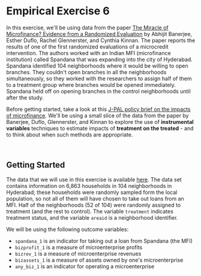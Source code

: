 # Empirical Exercise 6  

In this exercise, we'll be using data from the paper [The Miracle of Microfinance?  Evidence from a Randomized Evaluation](https://www.jstor.org/stable/43189512?seq=1) by 
Abhijit Banerjee, Esther Duflo, Rachel Glennerster, and Cynthia Kinnan.  The paper reports the results of one of the first randomized evaluations of a microcredit 
intervention.  The authors worked with an Indian MFI (microfinance institution) called Spandana that was expanding into the city of Hyderabad.  Spandana 
identified 104 neighborhoods where it would be willing to open branches.  They couldn't open branches in all the neighborhoods simultaneously, so they worked with 
the researchers to assign half of them to a treatment group where branches would be opened immediately.  Spandana held off on opening branches in 
the control neighborhoods until after the study.  

Before getting started, take a look at this [J-PAL policy brief on the impacts of microfinance](https://www.povertyactionlab.org/policy-insight/microcredit-impacts-and-limitations).  We'll be using 
a small slice of the data from the paper by Banerjee, Duflo, Glennerster, and Kinnan to explore the use of **instrumental variables** techniques to estimate impacts 
of **treatment on the treated** - and to think about when such methods are appropriate.

<br>

## Getting Started

The data that we will use in this exercise is available [here](https://pjakiela.github.io/ECON523/exercises/E6-BanerjeeEtAl-data.dta).  The data set 
contains information on 6,863 households in 104 neighborhoods in Hyderabad; these households were randomly sampled form 
the local population, so not all of them will have chosen to take out loans from an MFI. Half of the neighborhoods (52 of 104) were randomly assigned 
to treatment (and the rest to control).  The variable `treatment` indicates treatment status, and the variable `areaid` is a neighborhood identifier.  

We will be using the following outcome variables:

- `spandana_1` is an indicator for taking out a loan from Spandana (the MFI)
- `bizprofit_1` is a measure of microenterprise profits
- `bizrev_1` is a measure of microenterprise revenues
- `bizassets_1` is a measure of assets owned by one's microenterprise
- `any_biz_1` is an indicator for operating a microenterprise
